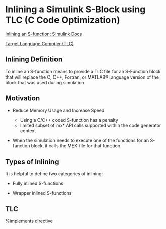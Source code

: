 # Inlining a Simulink S-Block using TLC (C Code Optimization)

[Inlining an S-function: Simulink Docs](https://www.mathworks.com/help/rtw/tlc/inlining-s-functions.html)

[Target Language Compiler (TLC)](https://www.mathworks.com/help/rtw/tlc/tlc-files.html)

## Inlining Definition

To inline an S-function means to provide a TLC file for an S-Function block that will replace the C, C++, Fortran, or MATLAB® language version of the block that was used during simulation

## Motivation

- Reduce Memory Usage and Increase Speed
    - Using a C/C++ coded S-function has a penalty
    - limited subset of mx* API calls supported within the code generator context

- When the simulation needs to execute one of the functions for an S-function block, it calls the MEX-file for that function.

## Types of Inlining

It is helpful to define two categories of inlining:

- Fully inlined S-functions

- Wrapper inlined S-functions

## TLC

%implements directive

